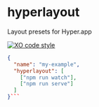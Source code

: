 # hyperlayout
Layout presets for Hyper.app

[![XO code style](https://img.shields.io/badge/code_style-XO-5ed9c7.svg)](https://github.com/sindresorhus/xo)

```json
{
  "name": "my-example",
  "hyperlayout": [
    ["npm run watch"],
    ["npm run serve"]
  ]
}```
